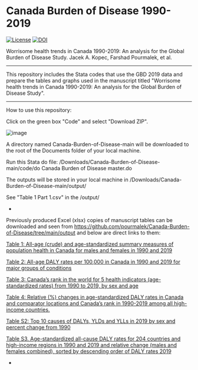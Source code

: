 # Canada Burden of Disease 1990-2019

[![License](https://img.shields.io/badge/License-Apache%202.0-blue.svg)](https://opensource.org/licenses/Apache-2.0) [![DOI](https://zenodo.org/badge/475202009.svg)](https://zenodo.org/badge/latestdoi/475202009)



Worrisome health trends in Canada 1990-2019: An analysis for the Global Burden of Disease Study. Jacek A. Kopec, Farshad Pourmalek, et al. 


**********************

This repository includes the Stata codes that use the GBD 2019 data and prepare the tables and graphs used in the manuscript titled "Worrisome health trends in Canada 1990-2019: An analysis for the Global Burden of Disease Study". 

**********************

How to use this repository:

Click on the green box "Code" and select "Download ZIP".

![image](https://user-images.githubusercontent.com/30849720/160523195-a884f426-a836-4238-8441-577716a67e7a.png)

A directory named Canada-Burden-of-Disease-main will be downloaded to the root of the Documents folder of your local machine. 

Run this Stata do file: /Downloads/Canada-Burden-of-Disease-main/code/do Canada Burden of Disease master.do

The outputs will be stored in your local machine in /Downloads/Canada-Burden-of-Disease-main/output/

See "Table 1 Part 1.csv" in the /output/

*

Previously produced Excel (xlsx) copies of manuscript tables can be downloaded and seen from https://github.com/pourmalek/Canada-Burden-of-Disease/tree/main/output and below are direct links to them:

[Table 1: All-age (crude) and age-standardized summary measures of population health in Canada for males and females in 1990 and 2019](https://github.com/pourmalek/Canada-Burden-of-Disease/blob/main/output/Table%201.xlsx)

[Table 2: All-age DALY rates per 100,000 in Canada in 1990 and 2019 for major groups of conditions](https://github.com/pourmalek/Canada-Burden-of-Disease/blob/main/output/Table%202.xlsx)

[Table 3: Canada’s rank in the world for 5 health indicators (age-standardized rates) from 1990 to 2019, by sex and age](https://github.com/pourmalek/Canada-Burden-of-Disease/blob/main/output/Table%203.xlsx)

[Table 4: Relative (%) changes in age-standardized DALY rates in Canada and comparator locations and Canada’s rank in 1990-2019 among all high-income countries. ](https://github.com/pourmalek/Canada-Burden-of-Disease/blob/main/output/Table%204.xlsx)

[Table S2: Top 10 causes of DALYs, YLDs and YLLs in 2019 by sex and percent change from 1990](https://github.com/pourmalek/Canada-Burden-of-Disease/blob/main/output/Table%20S2.xlsx)

[Table S3. Age-standardized all-cause DALY rates for 204 countries and high-income regions in 1990 and 2019 and relative change (males and females combined), sorted by descending order of DALY rates 2019](https://github.com/pourmalek/Canada-Burden-of-Disease/blob/main/output/Table%20S3.xlsx)

*

